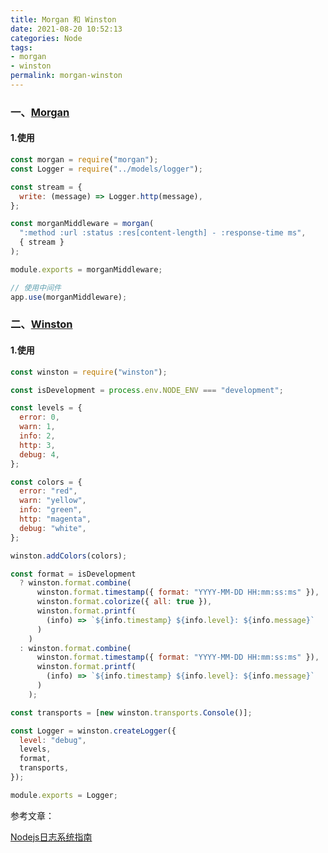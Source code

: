 ```yaml
---
title: Morgan 和 Winston
date: 2021-08-20 10:52:13
categories: Node
tags:
- morgan
- winston
permalink: morgan-winston
---
```

### 一、[Morgan](https://github.com/expressjs/morgan)
#### 1.使用
```javascript
const morgan = require("morgan");
const Logger = require("../models/logger");

const stream = {
  write: (message) => Logger.http(message),
};

const morganMiddleware = morgan(
  ":method :url :status :res[content-length] - :response-time ms",
  { stream }
);

module.exports = morganMiddleware;

// 使用中间件
app.use(morganMiddleware);
```
<!--more-->

### 二、[Winston](https://github.com/winstonjs/winston)
#### 1.使用
```javascript
const winston = require("winston");

const isDevelopment = process.env.NODE_ENV === "development";

const levels = {
  error: 0,
  warn: 1,
  info: 2,
  http: 3,
  debug: 4,
};

const colors = {
  error: "red",
  warn: "yellow",
  info: "green",
  http: "magenta",
  debug: "white",
};

winston.addColors(colors);

const format = isDevelopment
  ? winston.format.combine(
      winston.format.timestamp({ format: "YYYY-MM-DD HH:mm:ss:ms" }),
      winston.format.colorize({ all: true }),
      winston.format.printf(
        (info) => `${info.timestamp} ${info.level}: ${info.message}`
      )
    )
  : winston.format.combine(
      winston.format.timestamp({ format: "YYYY-MM-DD HH:mm:ss:ms" }),
      winston.format.printf(
        (info) => `${info.timestamp} ${info.level}: ${info.message}`
      )
    );

const transports = [new winston.transports.Console()];

const Logger = winston.createLogger({
  level: "debug",
  levels,
  format,
  transports,
});

module.exports = Logger;
```

参考文章：

[Nodejs日志系统指南](https://juejin.cn/post/6938741721308069895)

